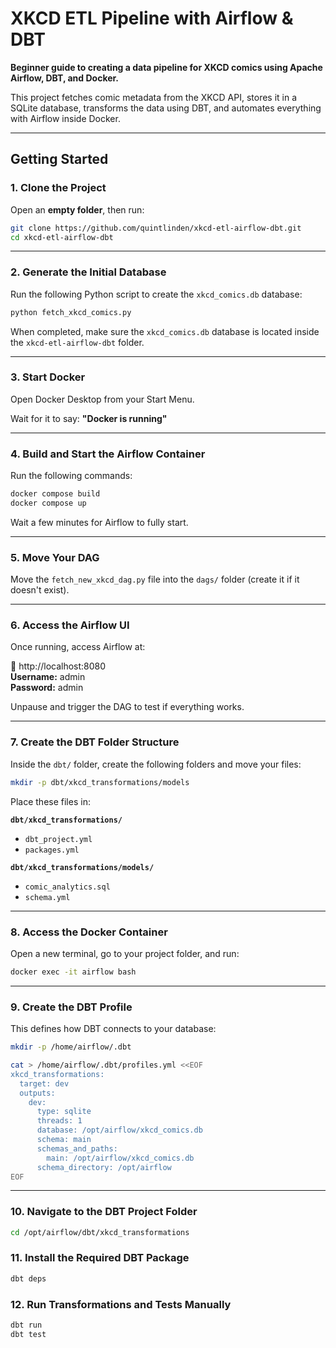 # XKCD ETL Pipeline with Airflow & DBT

**Beginner guide to creating a data pipeline for XKCD comics using Apache Airflow, DBT, and Docker.**

This project fetches comic metadata from the XKCD API, stores it in a SQLite database, transforms the data using DBT, and automates everything with Airflow inside Docker.

---

## Getting Started

### 1. Clone the Project

Open an **empty folder**, then run:

```bash
git clone https://github.com/quintlinden/xkcd-etl-airflow-dbt.git
cd xkcd-etl-airflow-dbt
```

---

### 2. Generate the Initial Database

Run the following Python script to create the `xkcd_comics.db` database:

```bash
python fetch_xkcd_comics.py
```
When completed, make sure the `xkcd_comics.db` database is located inside the `xkcd-etl-airflow-dbt` folder.

---

### 3. Start Docker

Open Docker Desktop from your Start Menu.

Wait for it to say: **"Docker is running"**

---

### 4. Build and Start the Airflow Container

Run the following commands:

```bash
docker compose build
docker compose up
```

Wait a few minutes for Airflow to fully start.

---

### 5. Move Your DAG

Move the `fetch_new_xkcd_dag.py` file into the `dags/` folder (create it if it doesn't exist).

---

### 6. Access the Airflow UI

Once running, access Airflow at:

🔗 http://localhost:8080  
**Username:** admin  
**Password:** admin

Unpause and trigger the DAG to test if everything works.

---

### 7. Create the DBT Folder Structure

Inside the `dbt/` folder, create the following folders and move your files:

```bash
mkdir -p dbt/xkcd_transformations/models
```

Place these files in:

**`dbt/xkcd_transformations/`**  
- `dbt_project.yml`  
- `packages.yml`

**`dbt/xkcd_transformations/models/`**  
- `comic_analytics.sql`  
- `schema.yml`

---

### 8. Access the Docker Container

Open a new terminal, go to your project folder, and run:

```bash
docker exec -it airflow bash
```

---

### 9. Create the DBT Profile

This defines how DBT connects to your database:

```bash
mkdir -p /home/airflow/.dbt

cat > /home/airflow/.dbt/profiles.yml <<EOF
xkcd_transformations:
  target: dev
  outputs:
    dev:
      type: sqlite
      threads: 1
      database: /opt/airflow/xkcd_comics.db
      schema: main
      schemas_and_paths:
        main: /opt/airflow/xkcd_comics.db
      schema_directory: /opt/airflow
EOF
```

---

### 10. Navigate to the DBT Project Folder

```bash
cd /opt/airflow/dbt/xkcd_transformations
```

### 11. Install the Required DBT Package

```bash
dbt deps
```

### 12. Run Transformations and Tests Manually

```bash
dbt run
dbt test
```










